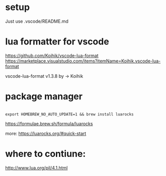 
# setup

Just use .vscode/README.md

# lua formatter for vscode

https://github.com/Koihik/vscode-lua-format
https://marketplace.visualstudio.com/items?itemName=Koihik.vscode-lua-format

vscode-lua-format
v1.3.8
by -> Koihik

# package manager

```

export HOMEBREW_NO_AUTO_UPDATE=1 && brew install luarocks

```

https://formulae.brew.sh/formula/luarocks

more: https://luarocks.org/#quick-start


# where to contiune:
http://www.lua.org/pil/4.1.html


